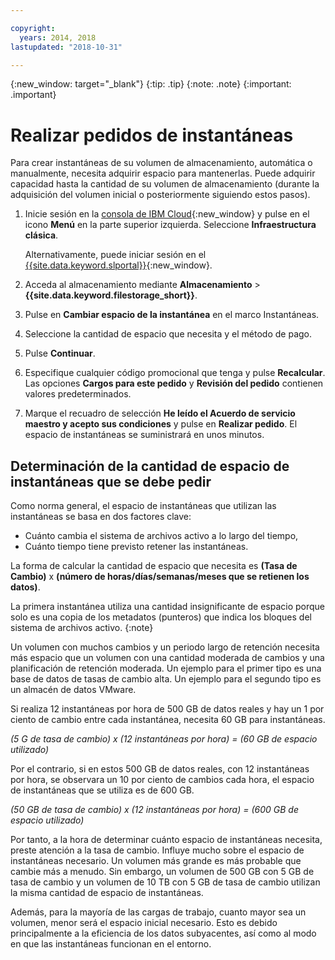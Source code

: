 ```yaml
---

copyright:
  years: 2014, 2018
lastupdated: "2018-10-31"

---
```

{:new_window: target="_blank"}
{:tip: .tip}
{:note: .note}
{:important: .important}

# Realizar pedidos de instantáneas

Para crear instantáneas de su volumen de almacenamiento, automática o manualmente, necesita adquirir espacio para mantenerlas. Puede adquirir capacidad hasta la cantidad de su volumen de almacenamiento (durante la adquisición del volumen inicial o posteriormente siguiendo estos pasos).

1. Inicie sesión en la [consola de IBM Cloud](https://console.bluemix.net/catalog/){:new_window} y pulse en el icono **Menú** en la parte superior izquierda. Seleccione **Infraestructura clásica**. 

   Alternativamente, puede iniciar sesión en el [{{site.data.keyword.slportal}}](https://control.softlayer.com/){:new_window}.
2. Acceda al almacenamiento mediante **Almacenamiento** > **{{site.data.keyword.filestorage_short}}**.
3. Pulse en **Cambiar espacio de la instantánea** en el marco Instantáneas.
4. Seleccione la cantidad de espacio que necesita y el método de pago.
5. Pulse **Continuar**.
6. Especifique cualquier código promocional que tenga y pulse **Recalcular**. Las opciones **Cargos para este pedido** y **Revisión del pedido** contienen valores predeterminados.
7. Marque el recuadro de selección **He leído el Acuerdo de servicio maestro y acepto sus condiciones** y pulse en **Realizar pedido**. El espacio de instantáneas se suministrará en unos minutos.

## Determinación de la cantidad de espacio de instantáneas que se debe pedir

Como norma general, el espacio de instantáneas que utilizan las instantáneas se basa en dos factores clave:
- Cuánto cambia el sistema de archivos activo a lo largo del tiempo,
- Cuánto tiempo tiene previsto retener las instantáneas.  

La forma de calcular la cantidad de espacio que necesita es **(Tasa de Cambio)** x **(número de horas/días/semanas/meses que se retienen los datos)**.  

La primera instantánea utiliza una cantidad insignificante de espacio porque solo es una copia de los metadatos (punteros) que indica los bloques del sistema de archivos activo.
{:note}

Un volumen con muchos cambios y un periodo largo de retención necesita más espacio que un volumen con una cantidad moderada de cambios y una planificación de retención moderada. Un ejemplo para el primer tipo es una base de datos de tasas de cambio alta. Un ejemplo para el segundo tipo es un almacén de datos VMware.

Si realiza 12 instantáneas por hora de 500 GB de datos reales y hay un 1 por ciento de cambio entre cada instantánea, necesita 60 GB para instantáneas.

*(5 G de tasa de cambio) x (12 instantáneas por hora) = (60 GB de espacio utilizado)*

Por el contrario, si en estos 500 GB de datos reales, con 12 instantáneas por hora, se observara un 10 por ciento de cambios cada hora, el espacio de instantáneas que se utiliza es de 600 GB.

*(50 GB de tasa de cambio) x (12 instantáneas por hora) = (600 GB de espacio utilizado)*

Por tanto, a la hora de determinar cuánto espacio de instantáneas necesita, preste atención a la tasa de cambio. Influye mucho sobre el espacio de instantáneas necesario. Un volumen más grande es más probable que cambie más a menudo. Sin embargo, un volumen de 500 GB con 5 GB de tasa de cambio y un volumen de 10 TB con 5 GB de tasa de cambio utilizan la misma cantidad de espacio de instantáneas.

Además, para la mayoría de las cargas de trabajo, cuanto mayor sea un volumen, menor será el espacio inicial necesario. Esto es debido principalmente a la eficiencia de los datos subyacentes, así como al modo en que las instantáneas funcionan en el entorno.
